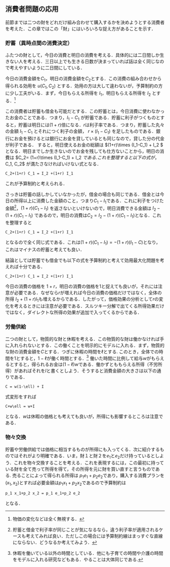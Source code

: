 ## 消費者問題の応用
前節までは二つの財をどれだけ組み合わせて購入するかを決めようとする消費者を考えた．この章ではこの「財」にはいろいろな捉え方があることを示す．

### 貯蓄（異時点間の消費決定）

ふたつの財として，今日の消費と明日の消費を考える．具体的には二日間しか生きない人を考える．三日以上でも生きる日数が決まっていれば話は全く同じなので考えやすいように二日間にしている．

今日の消費金額を$C_1$，明日の消費金額を$C_2$とする．この消費の組み合わせから得られる効用を $u(C_1,C_2)$ とする．効用の方は大して違わないが，予算制約の方に少し工夫がいる．まず，今日もらえる所得を $I_1$，明日もらえる所得を $I_2$ とする．[^note1]

[^note1]: 物価の変化などは全く無視する．

この消費者は貯蓄も借金も可能だとする．この貯蓄とは，今日消費に使わなかったお金のことである．つまり，$I_1-C_1$ が貯蓄である．貯蓄に利子がつくものとすると，貯蓄は明日には$(1+r)$倍になる．$r$は利子率である．つまり，貯蓄した丸々の金額 $I_1-C_1$ とそれにつく利子の金額， $r\times (I_1-C_1)$ を足したものである．銀行にお金を預けるとは銀行にお金を貸しているとも同じなので，貸した分の代金が利子である．
すると，明日使えるお金の総額は $(1+r)\times (I_1-C_1) + I_2 $ となる．明日までしか生きないのでお金を残しても仕方ないことから，明日の消費は $C_2= (1+r)\times (I_1-C_1) + I_2 $である.
これを整理すると以下の式が，$C_1, C_2$ が満たさなければいけない式となる．
```{math}
C_2+(1+r) C_1 = I_2 +(1+r) I_1
```
これが予算制約と考えられる．

さっきは貯蓄の話しかしていなかったが，借金の場合も同じである．借金とは今日の所得以上に消費した金額のこと，つまり$C_1-I_1$である．これに利子をつけた金額[^note2]，$(1+r)(C_1-I_1)$ を返さないといけないので，明日消費できる金額は $I_2- (1+r)(C_1-I_1)$ であるので，明日の消費は$C_2 = I_2- (1+r)(C_1-I_1)$となる．これを整理すると
```{math}
C_2+(1+r) C_1 = I_2 +(1+r) I_1
```
となるので全く同じ式である．これは$(1+r)(C_1-I_1)=-(1+r)(I_1-C)$となり，これはマイナスの貯蓄と考えても良い．

[^note2]: 貯蓄と借金で利子率が同じことが気になるなら，違う利子率が適用されるケースも考えてみれば良い．ただしこの場合には予算制約線はまっすぐな直線にならない．どうなるか考えてみよう．

結論としては貯蓄でも借金でも以下の式を予算制約と考えて効用最大化問題を考えれば十分である．
```{math}
C_2+(1+r) C_1 = I_2 +(1+r) I_1
```

今日の消費の価格を $1+r$，明日の消費の価格を$1$と捉えても良いが，それには注意が必要である．なぜなら$r$が増えれば今日の消費の価格だけではなく，全体の所得 $I_2 +(1+r) I_1$も増えるからである．したがって，価格効果の分析として$r$の変化を考えるときには注意が必要である．スルツキー分解で出てくる所得効果だけではなく，ダイレクトな所得の効果が追加で入ってくるからである．


### 労働供給

二つの財として，物質的な財と休暇を考える．この物質的な財は働かなければ手に入れられないとする．この働くことを明示的にモデルに入れる．まず，物質的な財の消費金額を$C$とする．つぎに休暇の時間を$\ell$とする. このとき，全体での時間を$1$とすると，$1-\ell$が働く時間とする．[^note3]
働いた時間に比例して給与$w$がもらえるとすると，得られるお金は$(1-\ell)w$である．働かずとももらえる所得（不労所得）があればそれを$I$と書くとしよう．そうすると消費金額の大きさは以下の通りである．
```{math}
C = w(1-\ell) + I
```
式変形をすれば
```{math}
C+w\ell = w+I
```
となる．$w$は休暇の価格とも考えても良いが，所得にも影響するところは注意である．

[^note3]: 休暇を働いている以外の時間としている．他にも子育ての時間や介護の時間をモデルに入れる研究などもある．やることは大体同じである.



### 物々交換

貯蓄や労働供給では価格に相当するものが所得にも入ってくる．次に紹介するものではそれがより明確である．いま，財１と財２を$e_1$と$e_2$だけ持っているとしよう．これを物々交換することを考える．これを表現するには，この最初に持っている財を全て売って所得を得て，その所得を元に財を買い直すと言うものである.
売ることによって得られる所得は $p_1 e_1+p_2 e_2$であり，購入する消費プランを$(x_1,x_2)$とすれば必要金額は$p_1 x_1+p_2 x_2$であるので予算制約は
```{math}
p_1 x_1+p_2 x_2 = p_1 e_1+p_2 e_2
```
となる．


